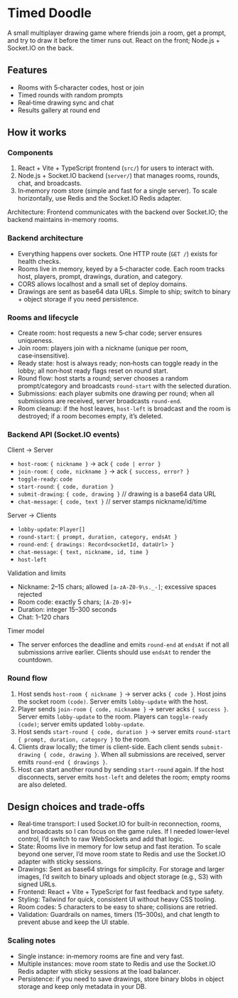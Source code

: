 # Timed Doodle

A small multiplayer drawing game where friends join a room, get a prompt, and try to draw it before the timer runs out. React on the front; Node.js + Socket.IO on the back.

## Features

- Rooms with 5‑character codes, host or join
- Timed rounds with random prompts
- Real‑time drawing sync and chat
- Results gallery at round end

## How it works

### Components
1) React + Vite + TypeScript frontend (`src/`) for users to interact with.
2) Node.js + Socket.IO backend (`server/`) that manages rooms, rounds, chat, and broadcasts.
3) In‑memory room store (simple and fast for a single server). To scale horizontally, use Redis and the Socket.IO Redis adapter.

Architecture: Frontend communicates with the backend over Socket.IO; the backend maintains in-memory rooms.

### Backend architecture
- Everything happens over sockets. One HTTP route (`GET /`) exists for health checks.
- Rooms live in memory, keyed by a 5‑character code. Each room tracks host, players, prompt, drawings, duration, and category.
- CORS allows localhost and a small set of deploy domains.
- Drawings are sent as base64 data URLs. Simple to ship; switch to binary + object storage if you need persistence.

### Rooms and lifecycle
- Create room: host requests a new 5‑char code; server ensures uniqueness.
- Join room: players join with a nickname (unique per room, case‑insensitive).
- Ready state: host is always ready; non‑hosts can toggle ready in the lobby; all non‑host ready flags reset on round start.
- Round flow: host starts a round; server chooses a random prompt/category and broadcasts `round-start` with the selected duration.
- Submissions: each player submits one drawing per round; when all submissions are received, server broadcasts `round-end`.
- Room cleanup: if the host leaves, `host-left` is broadcast and the room is destroyed; if a room becomes empty, it’s deleted.

### Backend API (Socket.IO events)

Client → Server
- `host-room`: `{ nickname }` → ack `{ code | error }`
- `join-room`: `{ code, nickname }` → ack `{ success, error? }`
- `toggle-ready`: `code`
- `start-round`: `{ code, duration }`
- `submit-drawing`: `{ code, drawing }`  // drawing is a base64 data URL
- `chat-message`: `{ code, text }`       // server stamps nickname/id/time

Server → Clients
- `lobby-update`: `Player[]`
- `round-start`: `{ prompt, duration, category, endsAt }`
- `round-end`: `{ drawings: Record<socketId, dataUrl> }`
- `chat-message`: `{ text, nickname, id, time }`
- `host-left`

Validation and limits
- Nickname: 2–15 chars; allowed `[a-zA-Z0-9\s._-]`; excessive spaces rejected
- Room code: exactly 5 chars; `[A-Z0-9]+`
- Duration: integer 15–300 seconds
- Chat: 1–120 chars

Timer model
- The server enforces the deadline and emits `round-end` at `endsAt` if not all submissions arrive earlier. Clients should use `endsAt` to render the countdown.

### Round flow

1. Host sends `host-room { nickname }` → server acks `{ code }`. Host joins the socket room `(code)`. Server emits `lobby-update` with the host.
2. Player sends `join-room { code, nickname }` → server acks `{ success }`. Server emits `lobby-update` to the room. Players can `toggle-ready (code)`; server emits updated `lobby-update`.
3. Host sends `start-round { code, duration }` → server emits `round-start { prompt, duration, category }` to the room.
4. Clients draw locally; the timer is client-side. Each client sends `submit-drawing { code, drawing }`. When all submissions are received, server emits `round-end { drawings }`.
5. Host can start another round by sending `start-round` again. If the host disconnects, server emits `host-left` and deletes the room; empty rooms are also deleted.


## Design choices and trade-offs

- Real‑time transport: I used Socket.IO for built‑in reconnection, rooms, and broadcasts so I can focus on the game rules. If I needed lower‑level control, I’d switch to raw WebSockets and add that logic.
- State: Rooms live in memory for low setup and fast iteration. To scale beyond one server, I’d move room state to Redis and use the Socket.IO adapter with sticky sessions.
- Drawings: Sent as base64 strings for simplicity. For storage and larger images, I’d switch to binary uploads and object storage (e.g., S3) with signed URLs.
- Frontend: React + Vite + TypeScript for fast feedback and type safety.
- Styling: Tailwind for quick, consistent UI without heavy CSS tooling.
- Room codes: 5 characters to be easy to share; collisions are retried.
- Validation: Guardrails on names, timers (15–300s), and chat length to prevent abuse and keep the UI stable.

### Scaling notes
- Single instance: in‑memory rooms are fine and very fast.
- Multiple instances: move room state to Redis and use the Socket.IO Redis adapter with sticky sessions at the load balancer.
- Persistence: if you need to save drawings, store binary blobs in object storage and keep only metadata in your DB.